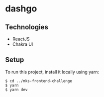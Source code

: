 # dashgo

## Technologies
- ReactJS
- Chakra UI

## Setup
To run this project, install it locally using yarn:

```
$ cd ../mks-frontend-challenge
$ yarn
$ yarn dev
```
